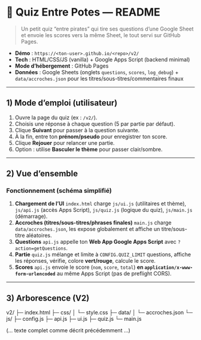 # 🎯 Quiz Entre Potes — README

> Un petit quiz “entre pirates” qui tire ses questions d’une Google Sheet et envoie les scores vers la même Sheet, le tout servi sur GitHub Pages.

- **Démo** : `https://<ton-user>.github.io/<repo>/v2/`
- **Tech** : HTML/CSS/JS (vanilla) + Google Apps Script (backend minimal)
- **Mode d’hébergement** : GitHub Pages
- **Données** : Google Sheets (onglets `questions`, `scores`, `log_debug`) + `data/accroches.json` pour les titres/sous-titres/commentaires finaux

---

## 1) Mode d’emploi (utilisateur)

1. Ouvre la page du quiz (ex : `/v2/`).
2. Choisis une réponse à chaque question (5 par partie par défaut).
3. Clique **Suivant** pour passer à la question suivante.
4. À la fin, entre ton **prénom/pseudo** pour enregistrer ton score.
5. Clique **Rejouer** pour relancer une partie.
6. Option : utilise **Basculer le thème** pour passer clair/sombre.

---

## 2) Vue d’ensemble

### Fonctionnement (schéma simplifié)

1. **Chargement de l’UI**
   `index.html` charge `js/ui.js` (utilitaires et thème), `js/api.js` (accès Apps Script), `js/quiz.js` (logique du quiz), `js/main.js` (démarrage).
2. **Accroches (titres/sous-titres/phrases finales)**
   `main.js` charge `data/accroches.json`, les expose globalement et affiche un titre/sous-titre aléatoires.
3. **Questions**
   `api.js` appelle ton **Web App Google Apps Script** avec `?action=getQuestions`.
4. **Partie**
   `quiz.js` mélange et limite à `CONFIG.QUIZ_LIMIT` questions, affiche les réponses, vérifie, colore **vert/rouge**, calcule le score.
5. **Scores**
   `api.js` envoie le score (`nom`, `score`, `total`) **en `application/x-www-form-urlencoded`** au même Apps Script (pas de preflight CORS).

---

## 3) Arborescence (V2)

v2/
├─ index.html
├─ css/
│  └─ style.css
├─ data/
│  └─ accroches.json
└─ js/
   ├─ config.js
   ├─ api.js
   ├─ ui.js
   ├─ quiz.js
   └─ main.js

(… texte complet comme décrit précédemment …)
